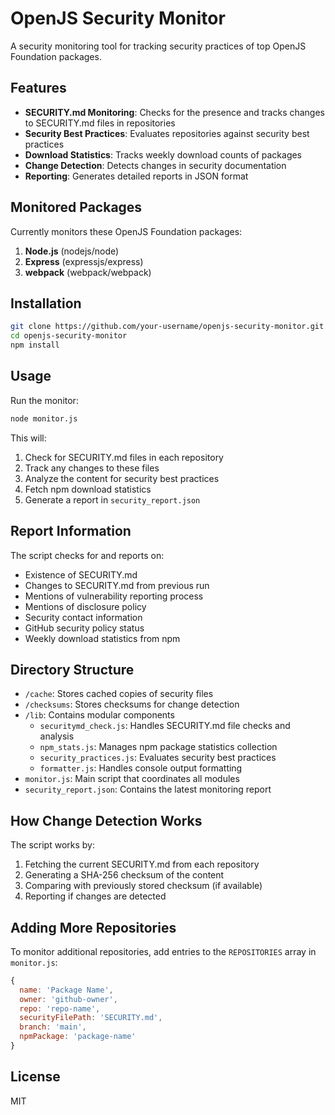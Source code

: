 # OpenJS Security Monitor

A security monitoring tool for tracking security practices of top OpenJS Foundation packages.

## Features

- **SECURITY.md Monitoring**: Checks for the presence and tracks changes to SECURITY.md files in repositories
- **Security Best Practices**: Evaluates repositories against security best practices
- **Download Statistics**: Tracks weekly download counts of packages
- **Change Detection**: Detects changes in security documentation
- **Reporting**: Generates detailed reports in JSON format

## Monitored Packages

Currently monitors these OpenJS Foundation packages:

1. **Node.js** (nodejs/node)
2. **Express** (expressjs/express)
3. **webpack** (webpack/webpack)

## Installation

```bash
git clone https://github.com/your-username/openjs-security-monitor.git
cd openjs-security-monitor
npm install
```

## Usage

Run the monitor:

```bash
node monitor.js
```

This will:
1. Check for SECURITY.md files in each repository
2. Track any changes to these files
3. Analyze the content for security best practices
4. Fetch npm download statistics
5. Generate a report in `security_report.json`

## Report Information

The script checks for and reports on:

- Existence of SECURITY.md
- Changes to SECURITY.md from previous run
- Mentions of vulnerability reporting process
- Mentions of disclosure policy
- Security contact information
- GitHub security policy status
- Weekly download statistics from npm

## Directory Structure

- `/cache`: Stores cached copies of security files
- `/checksums`: Stores checksums for change detection
- `/lib`: Contains modular components
  - `securitymd_check.js`: Handles SECURITY.md file checks and analysis
  - `npm_stats.js`: Manages npm package statistics collection
  - `security_practices.js`: Evaluates security best practices
  - `formatter.js`: Handles console output formatting
- `monitor.js`: Main script that coordinates all modules
- `security_report.json`: Contains the latest monitoring report

## How Change Detection Works

The script works by:
1. Fetching the current SECURITY.md from each repository
2. Generating a SHA-256 checksum of the content
3. Comparing with previously stored checksum (if available)
4. Reporting if changes are detected

## Adding More Repositories

To monitor additional repositories, add entries to the `REPOSITORIES` array in `monitor.js`:

```javascript
{
  name: 'Package Name',
  owner: 'github-owner',
  repo: 'repo-name',
  securityFilePath: 'SECURITY.md',
  branch: 'main',
  npmPackage: 'package-name'
}
```

## License

MIT
